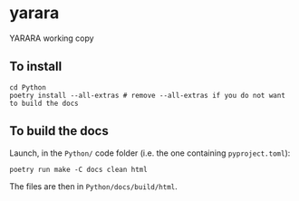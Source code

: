 # yarara
YARARA working copy

## To install

```
cd Python
poetry install --all-extras # remove --all-extras if you do not want to build the docs
```

## To build the docs

Launch, in the `Python/` code folder (i.e. the one containing `pyproject.toml`):

```
poetry run make -C docs clean html
```

The files are then in `Python/docs/build/html`.
